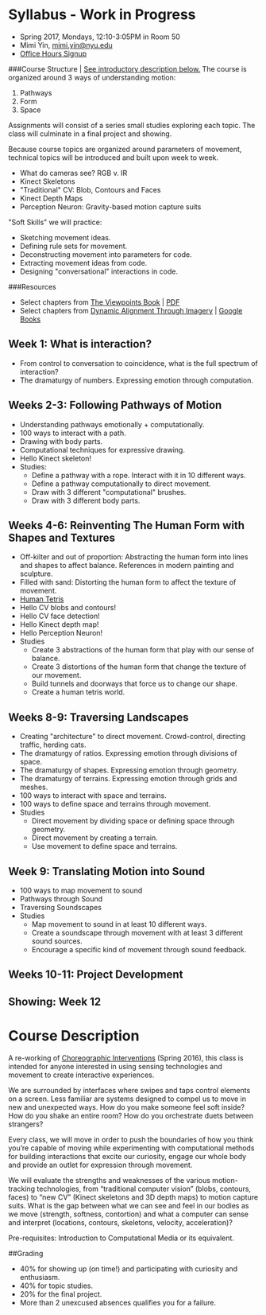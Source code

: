 # Syllabus - Work in Progress

- Spring 2017, Mondays, 12:10-3:05PM in Room 50
- Mimi Yin, mimi.yin@nyu.edu
- [Office Hours Signup](https://itp.nyu.edu/inwiki/Signup/Mimi)

###Course Structure | [See introductory description below.](#course-description)
The course is organized around 3 ways of understanding motion: 
   1. Pathways
   2. Form
   3. Space 
   
Assignments will consist of a series small studies exploring each topic. The class will culminate in a final project and showing.

Because course topics are organized around parameters of movement, technical topics will be introduced and built upon week to week. 
- What do cameras see? RGB v. IR
- Kinect Skeletons
- "Traditional" CV: Blob, Contours and Faces
- Kinect Depth Maps
- Perception Neuron: Gravity-based motion capture suits

"Soft Skills" we will practice:
- Sketching movement ideas.
- Defining rule sets for movement.
- Deconstructing movement into parameters for code.
- Extracting movement ideas from code.
- Designing "conversational" interactions in code.

###Resources
- Select chapters from [The Viewpoints Book](http://www.amazon.com/The-Viewpoints-Book-Practical-Composition/dp/1559362413) | [PDF](http://www.bam.org/media/4813887/anne-bogart-and-tina-landau-the-viewpoints-book.pdf)
- Select chapters from [Dynamic Alignment Through Imagery](http://www.amazon.com/Dynamic-Alignment-Through-Imagery-Edition/dp/0736067892) | [Google Books](https://books.google.com/books?id=CBwV_g8DhEMC&lpg=PA2&ots=nRQ2JS3SWv&dq=dynamic%20alignment%20chapters&pg=PP1#v=onepage&q&f=false)

## Week 1: What is interaction?
- From control to conversation to coincidence, what is the full spectrum of interaction?
- The dramaturgy of numbers. Expressing emotion through computation.

## Weeks 2-3: Following Pathways of Motion
- Understanding pathways emotionally + computationally.
- 100 ways to interact with a path.
- Drawing with body parts.
- Computational techniques for expressive drawing.
- Hello Kinect skeleton!
- Studies:
   * Define a pathway with a rope. Interact with it in 10 different ways.
   * Define a pathway computationally to direct movement.
   * Draw with 3 different "computational" brushes.
   * Draw with 3 different body parts.

## Weeks 4-6: Reinventing The Human Form with Shapes and Textures
- Off-kilter and out of proportion: Abstracting the human form into lines and shapes to affect balance. References in modern painting and sculpture.
- Filled with sand: Distorting the human form to affect the texture of movement.
- [Human Tetris](https://www.youtube.com/watch?v=EAP03tnG9WE)
- Hello CV blobs and contours!
- Hello CV face detection!
- Hello Kinect depth map!
- Hello Perception Neuron!
- Studies
   * Create 3 abstractions of the human form that play with our sense of balance.
   * Create 3 distortions of the human form that change the texture of our movement.
   * Build tunnels and doorways that force us to change our shape.
   * Create a human tetris world.

## Weeks 8-9: Traversing Landscapes
- Creating "architecture" to direct movement. Crowd-control, directing traffic, herding cats.
- The dramaturgy of ratios. Expressing emotion through divisions of space.
- The dramaturgy of shapes. Expressing emotion through geometry.
- The dramaturgy of terrains. Expressing emotion through grids and meshes.
- 100 ways to interact with space and terrains.
- 100 ways to define space and terrains through movement.
- Studies
   * Direct movement by dividing space or defining space through geometry.
   * Direct movement by creating a terrain.
   * Use movement to define space and terrains.

## Week 9: Translating Motion into Sound
- 100 ways to map movement to sound
- Pathways through Sound
- Traversing Soundscapes
- Studies
   * Map movement to sound in at least 10 different ways.
   * Create a soundscape through movement with at least 3 different sound sources.
   * Encourage a specific kind of movement through sound feedback.
   
## Weeks 10-11: Project Development
## Showing: Week 12

# Course Description
A re-working of [Choreographic Interventions](https://github.com/mimiyin/Choreographic-Interventions) (Spring 2016), this class is intended for anyone interested in using sensing technologies and movement to create interactive experiences.

We are surrounded by interfaces where swipes and taps control elements on a screen. Less familiar are systems designed to compel us to move in new and unexpected ways. How do you make someone feel soft inside? How do you shake an entire room? How do you orchestrate duets between strangers?

Every class, we will move in order to push the boundaries of how you think you’re capable of moving while experimenting with computational methods for building interactions that excite our curiosity, engage our whole body and provide an outlet for expression through movement.

We will evaluate the strengths and weaknesses of the various motion-tracking technologies, from “traditional computer vision” (blobs, contours, faces) to “new CV” (Kinect skeletons and 3D depth maps) to motion capture suits. What is the gap between what we can see and feel in our bodies as we move (strength, softness, contortion) and what a computer can sense and interpret (locations, contours, skeletons, velocity, acceleration)?

Pre-requisites: Introduction to Computational Media or its equivalent.

##Grading
- 40% for showing up (on time!) and participating with curiosity and enthusiasm.
- 40% for topic studies.
- 20% for the final project.
- More than 2 unexcused absences qualifies you for a failure.

